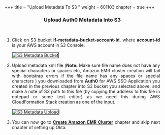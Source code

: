 +++
title = "Upload Metadata To S3 "
weight = 601103
chapter = true
+++

<center><h3>Upload Auth0 Metadata Into S3 </h3></center>

<div style="text-align: justify">


   
   <br/>
   
   <ol>
   <li>Click on S3 bucket <b>lf-metadata-bucket-account-id</b>, where <b>account-id</b> is your AWS account in S3 Console.</li>
   <img src="/images/s3metadatabucket.png" title="S3 Metadata Bucket" style="margin:15px 0px; border:1px solid black"/>
   <li>Upload metadata xml file (<b>Note:</b> Make sure file name does not have any special characters or spaces etc, Amazon EMR cluster creation will fail with bootstrap errors if the file name has any spaces or special characters )  you downloaded from <b>Auth0</b> for AWS SSO Application you created in the previous chapter into S3 bucket you selected above, and make a note of S3 path to this file 
   (by copying the address to this file in notepad or some text editor) as we need this during AWS CloudFormation Stack creation as one of the input. </li>
   
   <img src="/images/s3metadataupload.png" title="S3 Metadata Upload" style="margin:15px 0px; border:1px solid black"/>
   
   <li>You can now go to <b> <a href="/60-advanced/601-emr-integration/6012-cloudformation.html"> Create Amazon EMR Cluster</a></b> chapter and skip next chapter of setting up Okta.</li>
   
   </ol>
   
</div>